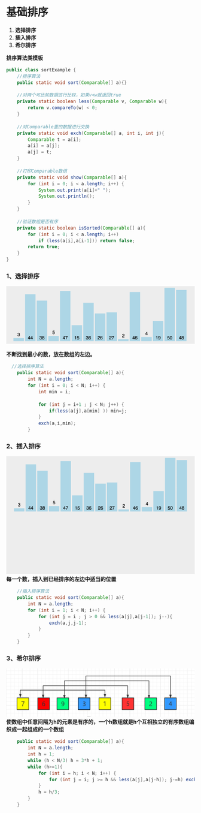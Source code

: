 # 基础排序
1. **选择排序**
1. **插入排序**
1. **希尔排序**

**排序算法类模板**
```java
public class sortExample {
    //排序算法
    public static void sort(Comparable[] a){}
    
    //对两个可比较数据进行比较，如果v<w就返回true
    private static boolean less(Comparable v, Comparable w){
        return v.compareTo(w) < 0;
    }

    //对Comparable里的数据进行交换
    private static void exch(Comparable[] a, int i, int j){
        Comparable t = a[i];
        a[i] = a[j];
        a[j] = t;
    }

    //打印Comparable数组
    private static void show(Comparable[] a){
        for (int i = 0; i < a.length; i++) {
            System.out.print(a[i]+" ");
            System.out.println();
        }
    }

    //验证数组是否有序
    private static boolean isSorted(Comparable[] a){
        for (int i = 0; i < a.length; i++)
            if (less(a[i],a[i-1])) return false;
        return true;
    }
}
```
### 
### **1、选择排序**
![](https://raw.githubusercontent.com/hejiahao298/Myimg/master/selectMath.gif)

**不断找到最小的数，放在数组的左边。**
```java
  //选择排序算法
    public static void sort(Comparable[] a){
        int N = a.length;
        for (int i = 0; i < N; i++) {
            int min = i;

            for (int j = i+1 ; j < N; j++) {
                if(less(a[j],a[min] )) min=j;
            }
            exch(a,i,min);
        }
```


### **2、插入排序**
![](https://raw.githubusercontent.com/hejiahao298/Myimg/master/insretMath.gif)
**每一个数，插入到已经排序的左边中适当的位置**
```java
    //插入排序算法
    public static void sort(Comparable[] a){
        int N = a.length;
        for (int i = 1; i < N; i++) {
            for (int j = i ; j > 0 && less(a[j],a[j-1]); j--){
                exch(a,j,j-1);
            }
        }
    }
```

### 
### **3、希尔排序**
![](https://raw.githubusercontent.com/hejiahao298/Myimg/master/xierMath.png)
**使数组中任意间隔为h的元素是有序的，一个h数组就是h个互相独立的有序数组编织成一起组成的一个数组**
```java
    public static void sort(Comparable[] a){
        int N = a.length;
        int h = 1;
        while (h < N/3) h = 3*h + 1;
        while (h>=1){
            for (int i = h; i < N; i++) {
                for (int j = i; j >= h && less(a[j],a[j-h]); j-=h) exch(a,j,j-h);
            }
            h = h/3;
        }
    }
```

